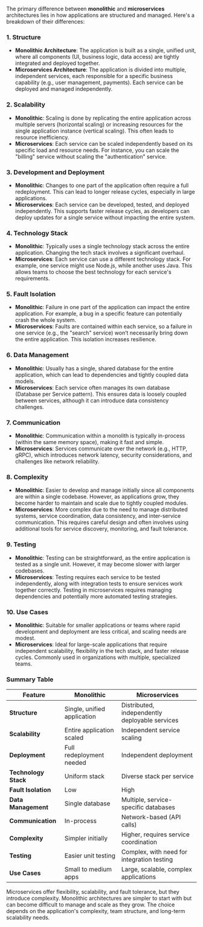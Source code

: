 The primary difference between **monolithic** and **microservices** architectures lies in how applications are structured and managed. Here's a breakdown of their differences:

### 1. **Structure**
   - **Monolithic Architecture**: The application is built as a single, unified unit, where all components (UI, business logic, data access) are tightly integrated and deployed together.
   - **Microservices Architecture**: The application is divided into multiple, independent services, each responsible for a specific business capability (e.g., user management, payments). Each service can be deployed and managed independently.

### 2. **Scalability**
   - **Monolithic**: Scaling is done by replicating the entire application across multiple servers (horizontal scaling) or increasing resources for the single application instance (vertical scaling). This often leads to resource inefficiency.
   - **Microservices**: Each service can be scaled independently based on its specific load and resource needs. For instance, you can scale the "billing" service without scaling the "authentication" service.

### 3. **Development and Deployment**
   - **Monolithic**: Changes to one part of the application often require a full redeployment. This can lead to longer release cycles, especially in large applications.
   - **Microservices**: Each service can be developed, tested, and deployed independently. This supports faster release cycles, as developers can deploy updates for a single service without impacting the entire system.

### 4. **Technology Stack**
   - **Monolithic**: Typically uses a single technology stack across the entire application. Changing the tech stack involves a significant overhaul.
   - **Microservices**: Each service can use a different technology stack. For example, one service might use Node.js, while another uses Java. This allows teams to choose the best technology for each service's requirements.

### 5. **Fault Isolation**
   - **Monolithic**: Failure in one part of the application can impact the entire application. For example, a bug in a specific feature can potentially crash the whole system.
   - **Microservices**: Faults are contained within each service, so a failure in one service (e.g., the "search" service) won’t necessarily bring down the entire application. This isolation increases resilience.

### 6. **Data Management**
   - **Monolithic**: Usually has a single, shared database for the entire application, which can lead to dependencies and tightly coupled data models.
   - **Microservices**: Each service often manages its own database (Database per Service pattern). This ensures data is loosely coupled between services, although it can introduce data consistency challenges.

### 7. **Communication**
   - **Monolithic**: Communication within a monolith is typically in-process (within the same memory space), making it fast and simple.
   - **Microservices**: Services communicate over the network (e.g., HTTP, gRPC), which introduces network latency, security considerations, and challenges like network reliability.

### 8. **Complexity**
   - **Monolithic**: Easier to develop and manage initially since all components are within a single codebase. However, as applications grow, they become harder to maintain and scale due to tightly coupled modules.
   - **Microservices**: More complex due to the need to manage distributed systems, service coordination, data consistency, and inter-service communication. This requires careful design and often involves using additional tools for service discovery, monitoring, and fault tolerance.

### 9. **Testing**
   - **Monolithic**: Testing can be straightforward, as the entire application is tested as a single unit. However, it may become slower with larger codebases.
   - **Microservices**: Testing requires each service to be tested independently, along with integration tests to ensure services work together correctly. Testing in microservices requires managing dependencies and potentially more automated testing strategies.

### 10. **Use Cases**
   - **Monolithic**: Suitable for smaller applications or teams where rapid development and deployment are less critical, and scaling needs are modest.
   - **Microservices**: Ideal for large-scale applications that require independent scalability, flexibility in the tech stack, and faster release cycles. Commonly used in organizations with multiple, specialized teams.

### Summary Table

| Feature                  | Monolithic                     | Microservices                        |
|--------------------------|--------------------------------|--------------------------------------|
| **Structure**            | Single, unified application   | Distributed, independently deployable services |
| **Scalability**          | Entire application scaled     | Independent service scaling          |
| **Deployment**           | Full redeployment needed      | Independent deployment               |
| **Technology Stack**     | Uniform stack                 | Diverse stack per service            |
| **Fault Isolation**      | Low                            | High                                 |
| **Data Management**      | Single database               | Multiple, service-specific databases |
| **Communication**        | In-process                    | Network-based (API calls)            |
| **Complexity**           | Simpler initially             | Higher, requires service coordination|
| **Testing**              | Easier unit testing           | Complex, with need for integration testing |
| **Use Cases**            | Small to medium apps          | Large, scalable, complex applications|

Microservices offer flexibility, scalability, and fault tolerance, but they introduce complexity. Monolithic architectures are simpler to start with but can become difficult to manage and scale as they grow. The choice depends on the application's complexity, team structure, and long-term scalability needs.